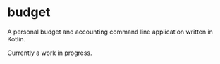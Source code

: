 # budget
A personal budget and accounting command line application written in Kotlin.

Currently a work in progress.
